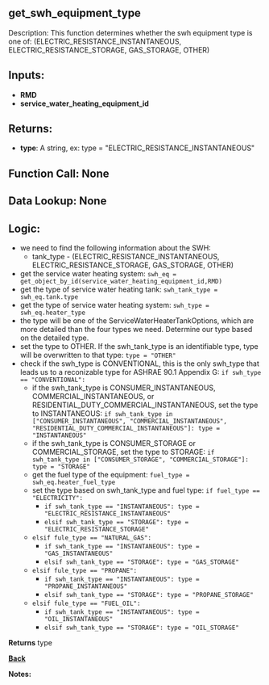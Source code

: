 ## get_swh_equipment_type

Description: This function determines whether the swh equipment type is one of: (ELECTRIC_RESISTANCE_INSTANTANEOUS, ELECTRIC_RESISTANCE_STORAGE, GAS_STORAGE, OTHER)

## Inputs:
- **RMD**
- **service_water_heating_equipment_id**

## Returns:
- **type**: A string, ex: type = "ELECTRIC_RESISTANCE_INSTANTANEOUS"

## Function Call: None  

## Data Lookup: None

## Logic:
- we need to find the following information about the SWH:
  - tank_type - (ELECTRIC_RESISTANCE_INSTANTANEOUS, ELECTRIC_RESISTANCE_STORAGE, GAS_STORAGE, OTHER)
- get the service water heating system: `swh_eq = get_object_by_id(service_water_heating_equipment_id,RMD)`
- get the type of service water heating tank: `swh_tank_type = swh_eq.tank.type`
- get the type of service water heating system: `swh_type = swh_eq.heater_type`
- the type will be one of the ServiceWaterHeaterTankOptions, which are more detailed than the four types we need.  Determine our type based on the detailed type.
- set the type to OTHER.  If the swh_tank_type is an identifiable type, type will be overwritten to that type: `type = "OTHER"`
- check if the swh_type is CONVENTIONAL, this is the only swh_type that leads us to a reconizable type for ASHRAE 90.1 Appendix G: `if swh_type == "CONVENTIONAL":`
  - if the swh_tank_type is CONSUMER_INSTANTANEOUS, COMMERCIAL_INSTANTANEOUS, or RESIDENTIAL_DUTY_COMMERCIAL_INSTANTANEOUS, set the type to INSTANTANEOUS: `if swh_tank_type in ["CONSUMER_INSTANTANEOUS", "COMMERCIAL_INSTANTANEOUS", "RESIDENTIAL_DUTY_COMMERCIAL_INSTANTANEOUS"]: type = "INSTANTANEOUS"`
  - if the swh_tank_type is CONSUMER_STORAGE or COMMERCIAL_STORAGE, set the type to STORAGE: `if swh_tank_type in ["CONSUMER_STORAGE", "COMMERCIAL_STORAGE"]: type = "STORAGE"`
  - get the fuel type of the equipment: `fuel_type = swh_eq.heater_fuel_type`
  - set the type based on swh_tank_type and fuel type: `if fuel_type == "ELECTRICITY":`
    - `if swh_tank_type == "INSTANTANEOUS": type = "ELECTRIC_RESISTANCE_INSTANTANEOUS"`
    - `elsif swh_tank_type == "STORAGE": type = "ELECTRIC_RESISTANCE_STORAGE"`
  - `elsif fule_type == "NATURAL_GAS":`
    - `if swh_tank_type == "INSTANTANEOUS": type = "GAS_INSTANTANEOUS"`
    - `elsif swh_tank_type == "STORAGE": type = "GAS_STORAGE"`
  - `elsif fule_type == "PROPANE":`
    - `if swh_tank_type == "INSTANTANEOUS": type = "PROPANE_INSTANTANEOUS"`
    - `elsif swh_tank_type == "STORAGE": type = "PROPANE_STORAGE"`
  - `elsif fule_type == "FUEL_OIL":`
    - `if swh_tank_type == "INSTANTANEOUS": type = "OIL_INSTANTANEOUS"`
    - `elsif swh_tank_type == "STORAGE": type = "OIL_STORAGE"`



**Returns** type

**[Back](../_toc.md)**

**Notes:**


